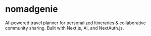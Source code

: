 # nomadgenie
AI-powered travel planner for personalized itineraries &amp; collaborative community sharing. Built with Next.js, AI, and NextAuth.js.
